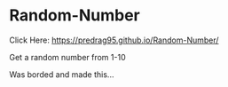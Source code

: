 # Random-Number

Click Here: https://predrag95.github.io/Random-Number/

Get a random number from 1-10

Was borded and made this...
